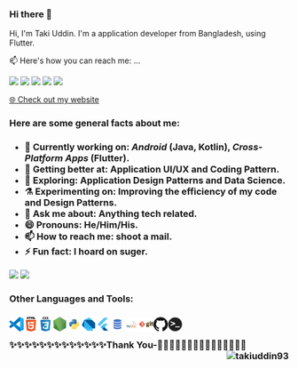 <h3>Hi there 👋</h3>

<p>Hi, I'm Taki Uddin. I'm a application developer from Bangladesh, using Flutter.</p>

<p>📫 Here's how you can reach me: ...</p>
<p>
  <a href="https://www.twitter.com/takiuddin93"><img src="https://img.shields.io/badge/twitter-%231DA1F2.svg?&style=for-the-badge&logo=twitter&logoColor=white" height=25></a>
  <a href="https://www.linkedin.com/in/takiuddin93"><img src="https://img.shields.io/badge/linkedin-%230077B5.svg?&style=for-the-badge&logo=linkedin&logoColor=white" height=25></a>
  <a href="https://www.instagram.com/takiuddin93"><img src="https://img.shields.io/badge/instagram-%23E4405F.svg?&style=for-the-badge&logo=instagram&logoColor=white" height=25></a>
  <a href="https://medium.com/@takiuddin93"><img src="https://img.shields.io/badge/medium-%2312100E.svg?&style=for-the-badge&logo=medium&logoColor=white" height=25></a>
  <a href="https://dev.to/takiuddin93"><img src="https://img.shields.io/badge/DEV.TO-%230A0A0A.svg?&style=for-the-badge&logo=dev-dot-to&logoColor=white" height=25></a>
</p>

<p>
  <a href="https://www.takiuddin.com">🌐 Check out my website</a>
</p>

<h3>Here are some general facts about me:<h3>
<ul>
  <li>
    <b>🔭 Currently working on:</b>  <b><i>Android</i></b> (Java, Kotlin), <b><i>Cross-Platform Apps</b></i> (Flutter).
  </li>
  <li>
    <b>🌱 Getting better at:  </b>  Application UI/UX and Coding Pattern.
  </li>
  <li>
    <b>🤔 Exploring: </b> Application Design Patterns and Data Science.
  </li>
  <li>
    <b>⚗️ Experimenting on: </b> Improving the efficiency of my code and Design Patterns.
  </li>
  <li>
    <b>💬 Ask me about: </b> Anything tech related.
  </li>
  <li>  
    <b>😄 Pronouns: </b> He/Him/His.
  </li>  
  <li>
    <b>📫 How to reach me: </b> shoot a mail.
  </li>
  <li>
    <b>⚡ Fun fact:  </b> I hoard on suger.
  </li>  
</ul>


<img src="https://github-readme-stats.vercel.app/api?username=takiuddin93&show_icons=true&include_all_commits=true">
<img src="https://github-readme-stats.vercel.app/api/top-langs/?username=takiuddin93&layout=compact" />


<h3> Other Languages and Tools:<h3>

<img align="left" alt="Visual Studio Code" width="26px" src="https://raw.githubusercontent.com/github/explore/80688e429a7d4ef2fca1e82350fe8e3517d3494d/topics/visual-studio-code/visual-studio-code.png" />
<img align="left" alt="HTML5" width="26px" src="https://raw.githubusercontent.com/github/explore/80688e429a7d4ef2fca1e82350fe8e3517d3494d/topics/html/html.png" />
<img align="left" alt="CSS3" width="26px" src="https://raw.githubusercontent.com/github/explore/80688e429a7d4ef2fca1e82350fe8e3517d3494d/topics/css/css.png" />
<img align="left" alt="Node.js" width="26px" src="https://raw.githubusercontent.com/github/explore/80688e429a7d4ef2fca1e82350fe8e3517d3494d/topics/nodejs/nodejs.png" />
<img align="left" alt="Python" width="26px" src="https://raw.githubusercontent.com/github/explore/80688e429a7d4ef2fca1e82350fe8e3517d3494d/topics/python/python.png" />
<img align="left" alt="Dart" width="26px" src="https://raw.githubusercontent.com/github/explore/80688e429a7d4ef2fca1e82350fe8e3517d3494d/topics/dart/dart.png" />
<img align="left" alt="Flutter" width="26px" src="https://raw.githubusercontent.com/github/explore/80688e429a7d4ef2fca1e82350fe8e3517d3494d/topics/flutter/flutter.png" />
<img align="left" alt="SQL" width="26px" src="https://raw.githubusercontent.com/github/explore/80688e429a7d4ef2fca1e82350fe8e3517d3494d/topics/sql/sql.png" />
<img align="left" alt="MySQL" width="26px" src="https://raw.githubusercontent.com/github/explore/80688e429a7d4ef2fca1e82350fe8e3517d3494d/topics/mysql/mysql.png" />
<img align="left" alt="Git" width="26px" src="https://raw.githubusercontent.com/github/explore/80688e429a7d4ef2fca1e82350fe8e3517d3494d/topics/git/git.png" />
<img align="left" alt="GitHub" width="26px" src="https://raw.githubusercontent.com/github/explore/78df643247d429f6cc873026c0622819ad797942/topics/github/github.png" />
<img align="left" alt="Terminal" width="26px" src="https://raw.githubusercontent.com/github/explore/80688e429a7d4ef2fca1e82350fe8e3517d3494d/topics/terminal/terminal.png" />

<br /><br />
<b>✨✨✨✨✨✨✨✨✨✨✨✨✨Thank You-🙏🏼✨✨✨✨✨✨✨✨✨✨✨✨✨</b>
<img align='right' src="https://komarev.com/ghpvc/?username=takiuddin93" alt="takiuddin93" />


<!--
**takiuddin93/takiuddin93** is a ✨ _special_ ✨ repository because its `README.md` (this file) appears on your GitHub profile.

Here are some ideas to get you started:

- 🔭 I’m currently working on ...
- 🌱 I’m currently learning ...
- 👯 I’m looking to collaborate on ...
- 🤔 I’m looking for help with ...
- 💬 Ask me about ...
- 📫 How to reach me: ...
- 😄 Pronouns: ...
- ⚡ Fun fact: ...
-->
